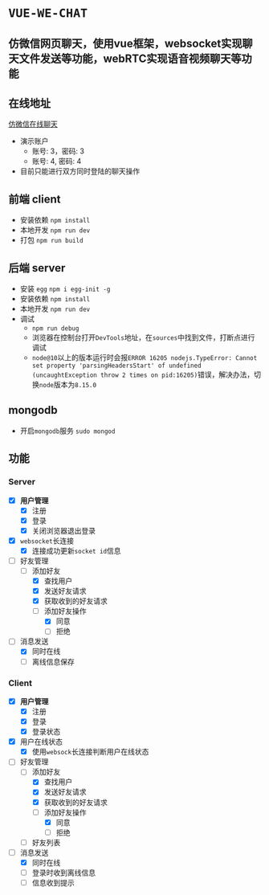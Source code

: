 # `VUE-WE-CHAT`
## 仿微信网页聊天，使用vue框架，websocket实现聊天文件发送等功能，webRTC实现语音视频聊天等功能

## 在线地址
[仿微信在线聊天](http://enable.dpdaidai.top/#/index)
- 演示账户
    - 账号: 3，密码: 3
    - 账号: 4, 密码: 4
- 目前只能进行双方同时登陆的聊天操作

## 前端 client
- 安装依赖 `npm install`
- 本地开发 `npm run dev`
- 打包 `npm run build`

## 后端 server
- 安装 `egg` `npm i egg-init -g`
- 安装依赖 `npm install`
- 本地开发 `npm run dev`
- 调试 
  - `npm run debug`
  - 浏览器在控制台打开`DevTools`地址，在`sources`中找到文件，打断点进行调试
  - `node@10`以上的版本运行时会报`ERROR 16205 nodejs.TypeError: Cannot set property 'parsingHeadersStart' of undefined (uncaughtException throw 2 times on pid:16205)`错误，解决办法，切换`node`版本为`8.15.0`

## mongodb
- 开启`mongodb`服务 `sudo mongod`

## 功能

### Server
- [x] **用户管理**
    - [x] 注册
    - [x] 登录
    - [x] 关闭浏览器退出登录
- [x] `websocket`长连接
    - [x] 连接成功更新`socket id`信息
- [ ] 好友管理
    - [ ] 添加好友
      - [x] 查找用户
      - [x] 发送好友请求
      - [x] 获取收到的好友请求
      - [ ] 添加好友操作
        - [x] 同意
        - [ ] 拒绝
- [ ] 消息发送
    - [x] 同时在线
    - [ ] 离线信息保存
### Client

- [x] **用户管理**
  - [x] 注册
  - [x] 登录
  - [x] 登录状态
- [x] 用户在线状态
  - [x] 使用`websock`长连接判断用户在线状态
- [ ] 好友管理
  - [ ] 添加好友
    - [x] 查找用户
    - [x] 发送好友请求
    - [x] 获取收到的好友请求
    - [ ] 添加好友操作
      - [x] 同意
      - [ ] 拒绝
  - [ ] 好友列表
- [ ] 消息发送
    - [x] 同时在线
    - [ ] 登录时收到离线信息
    - [ ] 信息收到提示
